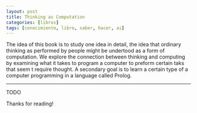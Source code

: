 ```yaml
---
layout: post
title: Thinking as Computation
categories: [libros]
tags: [conocimiento, libro, saber, hacer, ai]
---
```


<!--Resumen-->
The idea of this book is to study one idea in detail, the idea that ordinary thinking as performed by people
might be undertood as a form of computation. We explore the connection between thinking and computing by examining  what
it takes to program a computer to preform certain taks that seem t require thought. A secondary goal is to learn a certain type of a computer programming in a language called Prolog.

---

<!--more-->
TODO
  
Thanks for reading!